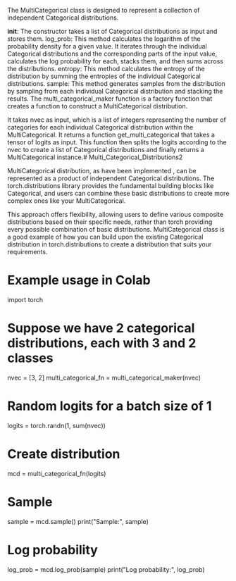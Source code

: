 The MultiCategorical class is designed to represent a collection of independent Categorical distributions.

__init__: The constructor takes a list of Categorical distributions as input and stores them.
log_prob: This method calculates the logarithm of the probability density for a given value. It iterates through the individual Categorical distributions and the corresponding parts of the input value, calculates the log probability for each, stacks them, and then sums across the distributions.
entropy: This method calculates the entropy of the distribution by summing the entropies of the individual Categorical distributions.
sample: This method generates samples from the distribution by sampling from each individual Categorical distribution and stacking the results.
The multi_categorical_maker function is a factory function that creates a function to construct a MultiCategorical distribution.

It takes nvec as input, which is a list of integers representing the number of categories for each individual Categorical distribution within the MultiCategorical.
It returns a function get_multi_categorical that takes a tensor of logits as input. This function then splits the logits according to the nvec to create a list of Categorical distributions and finally returns a MultiCategorical instance.# Multi_Categorical_Distributions2


 MultiCategorical distribution, as have been implemented , can be represented as a product of independent Categorical distributions. The torch.distributions library provides the fundamental building blocks like Categorical, and users can combine these basic distributions to create more complex ones like your MultiCategorical.

This approach offers flexibility, allowing users to define various composite distributions based on their specific needs, rather than torch  providing every possible combination of basic distributions.  MultiCategorical class is a good example of how you can build upon the existing Categorical distribution in torch.distributions to create a distribution that suits your requirements.


# Example usage in Colab

import torch

# Suppose we have 2 categorical distributions, each with 3 and 2 classes
nvec = [3, 2]
multi_categorical_fn = multi_categorical_maker(nvec)

# Random logits for a batch size of 1
logits = torch.randn(1, sum(nvec))

# Create distribution
mcd = multi_categorical_fn(logits)

# Sample
sample = mcd.sample()
print("Sample:", sample)

# Log probability
log_prob = mcd.log_prob(sample)
print("Log probability:", log_prob)
